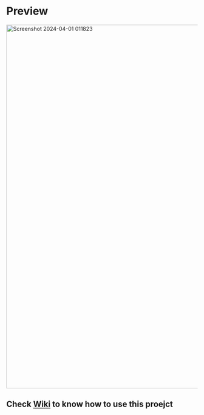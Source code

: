 # Preview
<img width="959" alt="Screenshot 2024-04-01 011823" src="https://github.com/theworldisbroken/Symfony-Blog-Project/assets/155479346/d89e8164-031d-480a-b474-f79803c5dffd">

## Check [Wiki](https://github.com/theworldisbroken/Symfony-Blog-Project/wiki) to know how to use this proejct
